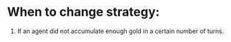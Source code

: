 # When to change strategy:

1. If an agent did not accumulate enough gold in a certain number of turns. 